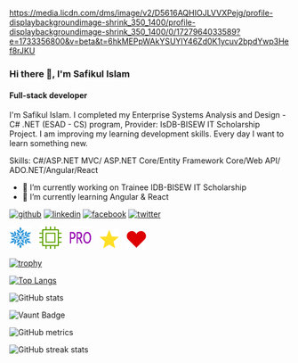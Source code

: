 https://media.licdn.com/dms/image/v2/D5616AQHIOJLVVXPejg/profile-displaybackgroundimage-shrink_350_1400/profile-displaybackgroundimage-shrink_350_1400/0/1727964033589?e=1733356800&v=beta&t=6hkMEPpWAkYSUYIY46Zd0K1ycuv2bpdYwp3Hef8rJKU
### Hi there 👋,  I'm Safikul Islam
#### Full-stack developer


I'm Safikul Islam. I completed my Enterprise Systems Analysis and Design - C# .NET (ESAD - CS) program, Provider: IsDB-BISEW IT Scholarship Project. I am improving my learning development skills. Every day I want to learn something new.

Skills: C#/ASP.NET MVC/ ASP.NET Core/Entity Framework Core/Web API/ ADO.NET/Angular/React

- 🔭 I’m currently working on Trainee IDB-BISEW IT Scholarship 
- 🌱 I’m currently learning Angular & React 


[<img src='https://cdn.jsdelivr.net/npm/simple-icons@3.0.1/icons/github.svg' alt='github' height='40'>](https://github.com/https://github.com/safikulFSD)  [<img src='https://cdn.jsdelivr.net/npm/simple-icons@3.0.1/icons/linkedin.svg' alt='linkedin' height='40'>](https://www.linkedin.com/in/https://www.linkedin.com/in/md-safikul-islam-bba99b250//)  [<img src='https://cdn.jsdelivr.net/npm/simple-icons@3.0.1/icons/facebook.svg' alt='facebook' height='40'>](https://www.facebook.com/https://www.facebook.com/profile.php?id=100007051128047)  [<img src='https://cdn.jsdelivr.net/npm/simple-icons@3.0.1/icons/twitter.svg' alt='twitter' height='40'>](https://twitter.com/https://x.com/SafikulIslam26)  

<a href='https://archiveprogram.github.com/'><img src='https://raw.githubusercontent.com/acervenky/animated-github-badges/master/assets/acbadge.gif' width='40' height='40'></a> <a href='https://docs.github.com/en/developers'><img src='https://raw.githubusercontent.com/acervenky/animated-github-badges/master/assets/devbadge.gif' width='40' height='40'></a> <a href='https://github.com/pricing'><img src='https://raw.githubusercontent.com/acervenky/animated-github-badges/master/assets/pro.gif' width='40' height='40'></a> <a href='https://stars.github.com/'><img src='https://raw.githubusercontent.com/acervenky/animated-github-badges/master/assets/starbadge.gif' width='35' height='35'></a> <a href='https://docs.github.com/en/github/supporting-the-open-source-community-with-github-sponsors'><img src='https://raw.githubusercontent.com/acervenky/animated-github-badges/master/assets/sponsorbadge.gif' width='35' height='35'></a> 

[![trophy](https://github-profile-trophy.vercel.app/?username=https://github.com/safikulFSD)](https://github.com/ryo-ma/github-profile-trophy)

[![Top Langs](https://github-readme-stats.vercel.app/api/top-langs/?username=https://github.com/safikulFSD)](https://github.com/anuraghazra/github-readme-stats)

![GitHub stats](https://github-readme-stats.vercel.app/api?username=https://github.com/safikulFSD&show_icons=true&count_private=true)  

![Vaunt Badge](https://api.vaunt.dev/v1/github/entities/https://github.com/safikulFSD/contributions?format=svg&private=true)  

![GitHub metrics](https://metrics.lecoq.io/https://github.com/safikulFSD)  

![GitHub streak stats](https://streak-stats.demolab.com/?user=https://github.com/safikulFSD)  


